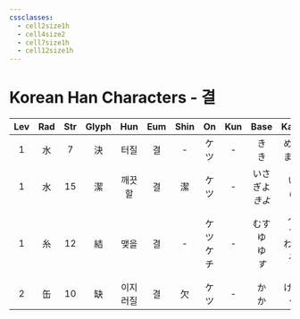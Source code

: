 ```yaml
---
cssclasses:
  - cell2size1h
  - cell4size2
  - cell7size1h
  - cell12size1h
---
```


# Korean Han Characters - 결

| Lev | Rad | Str | Glyph | Hun  | Eum | Shin |    On    | Kun |        Base         |         Kana         | Simp |    Man     |  Can  |
| :-: | :-: | :-: | :---: | :--: | :-: | :--: | :------: | :-: | :-----------------: | :------------------: | :--: | :--------: | :---: |
|  1  |  水  |  7  |   決   |  터질  |  결  |  -   |    ケツ    |  -  |       き<br>き        |       める<br>まる       |  决   |    jué     | kyut3 |
|  1  |  水  | 15  |   潔   | 깨끗할  |  결  |  潔   |    ケツ    |  -  |    いさぎよ<br>*きよ*     |       い<br>*い*       |  洁   |    jié     | git3  |
|  1  |  糸  | 12  |   結   |  맺을  |  결  |  -   | ケツ<br>ケチ |  -  | むす<br>ゆ<br>ゆ<br>*す* | ぶ<br>う<br>わえる<br>*く* |  结   | jiē<br>jié | git3  |
|  2  |  缶  | 10  |   缺   | 이지러질 |  결  |  欠   |    ケツ    |  -  |       か<br>か        |       ける<br>く        |  -   |    quē     | kyut3 |
